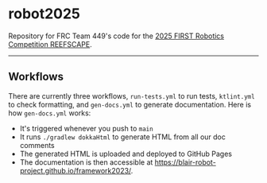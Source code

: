 # robot2025

Repository for FRC Team 449's code for the [2025 FIRST Robotics Competition REEFSCAPE](https://www.youtube.com/watch?v=YWbxcjlY9JY).

-----------------------------

## Workflows

There are currently three workflows, `run-tests.yml` to run tests, `ktlint.yml` to check formatting, and `gen-docs.yml`
to generate documentation. Here is how `gen-docs.yml` works:

- It's triggered whenever you push to `main`
- It runs `./gradlew dokkaHtml` to generate HTML from all our doc comments
- The generated HTML is uploaded and deployed to GitHub Pages
- The documentation is then accessible at https://blair-robot-project.github.io/framework2023/.
